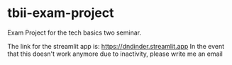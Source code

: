# tbii-exam-project
Exam Project for the tech basics two seminar.

The link for the streamlit app is: https://dndinder.streamlit.app In the event that this doesn't work anymore due to inactivity,
please write me an email